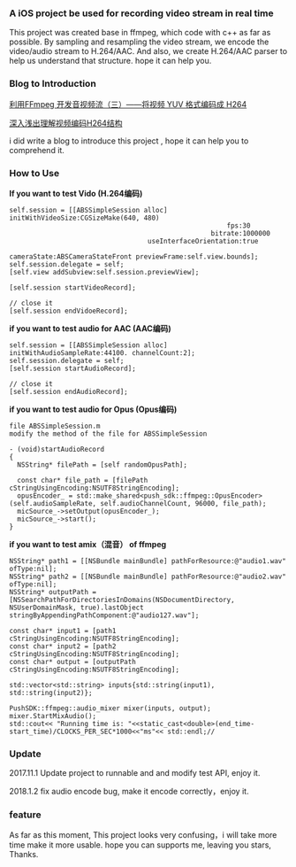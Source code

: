 ### A iOS project be used for recording video stream in real time

This project was created base in ffmpeg, which code with c++ as far as possible. By sampling and resampling the video stream, we encode the video/audio stream to H.264/AAC.
And also, we create H.264/AAC parser to help us understand that structure.
hope it can help you.

### Blog to Introduction

[利用FFmpeg 开发音视频流（三）——将视频 YUV 格式编码成 H264](http://simplecodesky.com/2016/08/18/%E5%88%A9%E7%94%A8FFmpeg-%E5%BC%80%E5%8F%91%E9%9F%B3%E8%A7%86%E9%A2%91%E6%B5%81-3/)

[深入浅出理解视频编码H264结构](http://simplecodesky.com/2016/11/15/%E6%B7%B1%E5%85%A5%E6%B5%85%E5%87%BA%E7%90%86%E8%A7%A3%E8%A7%86%E9%A2%91%E7%BC%96%E7%A0%81H264%E7%BB%93%E6%9E%84/)

i did write a blog to introduce this project , hope it can help you to comprehend it.

### How to Use
**If you want to test Vido (H.264编码)**

```object-c
self.session = [[ABSSimpleSession alloc] initWithVideoSize:CGSizeMake(640, 480)
                                                       fps:30
                                                   bitrate:1000000
                                   useInterfaceOrientation:true
                                               cameraState:ABSCameraStateFront previewFrame:self.view.bounds];
self.session.delegate = self;
[self.view addSubview:self.session.previewView];

[self.session startVideoRecord];

// close it 
[self.session endVidoeRecord];
```

**if you want to test audio for AAC (AAC编码)**

```object-c
self.session = [[ABSSimpleSession alloc] initWithAudioSampleRate:44100. channelCount:2];
self.session.delegate = self;
[self.session startAudioRecord];

// close it 
[self.session endAudioRecord];
```
**if you want to test audio for Opus (Opus编码)**
```
file ABSSimpleSession.m
modify the method of the file for ABSSimpleSession

- (void)startAudioRecord
{
  NSString* filePath = [self randomOpusPath];

  const char* file_path = [filePath cStringUsingEncoding:NSUTF8StringEncoding];
  opusEncoder_ = std::make_shared<push_sdk::ffmpeg::OpusEncoder>(self.audioSampleRate, self.audioChannelCount, 96000, file_path);
  micSource_->setOutput(opusEncoder_);
  micSource_->start();
}
```


**if you want to test amix（混音） of ffmpeg**
```
NSString* path1 = [[NSBundle mainBundle] pathForResource:@"audio1.wav" ofType:nil];
NSString* path2 = [[NSBundle mainBundle] pathForResource:@"audio2.wav" ofType:nil];
NSString* outputPath = [NSSearchPathForDirectoriesInDomains(NSDocumentDirectory, NSUserDomainMask, true).lastObject 
stringByAppendingPathComponent:@"audio127.wav"];

const char* input1 = [path1 cStringUsingEncoding:NSUTF8StringEncoding];
const char* input2 = [path2 cStringUsingEncoding:NSUTF8StringEncoding];
const char* output = [outputPath cStringUsingEncoding:NSUTF8StringEncoding];

std::vector<std::string> inputs{std::string(input1), std::string(input2)};

PushSDK::ffmpeg::audio_mixer mixer(inputs, output);
mixer.StartMixAudio();
std::cout<< "Running time is: "<<static_cast<double>(end_time-start_time)/CLOCKS_PER_SEC*1000<<"ms"<< std::endl;//
```

### Update
2017.11.1 Update project to runnable and and modify test API, enjoy it.

2018.1.2 fix audio encode bug, make it encode correctly，enjoy it.

### feature
As far as this moment, This project looks very confusing，i will take more time make it more usable. hope you can supports me, leaving you stars, Thanks.
